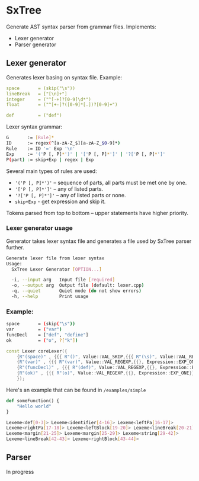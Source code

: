 # SxTree

Generate AST syntax parser from grammar files. Implements:

- Lexer generator
- Parser generator

## Lexer generator

Generates lexer basing on syntax file. Example:

```yaml
space       = (skip("\s"))
lineBreak   = ["[\n]+"]
integer     = ("^[-+]?[0-9]\d*")
float       = ("^[+-]?([0-9]*[.])?[0-9]+")

def         = ("def")
```

Lexer syntax grammar:
```bash
G       := [Rule]*
ID      := regex(^[a-zA-Z_$][a-zA-Z_$0-9]*)
Rule    := ID '=' Exp '\n'
Exp     := '('P [, P]*')' | '['P [, P]*']' | '?['P [, P]*']'
P(part) := skip+Exp | regex | Exp
```

Several main types of rules are used:
- `'('P [, P]*')'`  – sequence of parts, all parts must be met one by one.
- `'['P [, P]*']'`  – any of listed parts.
- `'?['P [, P]*']'` – any of listed parts or none.
- `skip+Exp`        - get expression and skip it.

Tokens parsed from top to bottom – upper statements have higher priority.

### Lexer generator usage
Generator takes lexer syntax file and generates a file used by SxTree parser further.
```bash
Generate lexer file from lexer syntax
Usage:
  SxTree Lexer Generator [OPTION...]

  -i, --input arg   Input file [required]
  -o, --output arg  Output file (default: lexer.cpp)
  -q, --quiet       Quiet mode (do not show errors)
  -h, --help        Print usage
```

### Example:

```bash
space       = (skip("\s"))
var         = ("var")
funcDecl    = ["def", "define"]
ok          = ("o", ?["k"])
```

```cpp
const Lexer coreLexer({
    {R"(space)" , {{{ R"()", Value::VAL_SKIP,{{{ R"(\s)", Value::VAL_REGEXP,{{}, Expression::EXP_ONE}},}, Expression::EXP_ONE}},}, Expression::EXP_ONE}},
    {R"(var)" , {{{ R"(var)", Value::VAL_REGEXP,{{}, Expression::EXP_ONE}},}, Expression::EXP_ONE}},
    {R"(funcDecl)" , {{{ R"(def)", Value::VAL_REGEXP,{{}, Expression::EXP_ONE}},{ R"(define)", Value::VAL_REGEXP,{{}, Expression::EXP_ONE}},}, Expression::EXP_ANY}},
    {R"(ok)" , {{{ R"(o)", Value::VAL_REGEXP,{{}, Expression::EXP_ONE}},{ R"()", Value::VAL_EXPRESSION,{{{ R"(k)", Value::VAL_REGEXP,{{}, Expression::EXP_ONE}},}, Expression::EXP_OPTIONAL}},}, Expression::EXP_ONE}},
    });
```

Here's an example that can be found in `/examples/simple`

```python
def someFunction() {
    "Hello world"
}
```

```bash
Lexeme<def[0-3]> Lexeme<identifier[4-16]> Lexeme<leftPa[16-17]>
Lexeme<rightPa[17-18]> Lexeme<leftBlock[19-20]> Lexeme<lineBreak[20-21]>
Lexeme<margin[21-25]> Lexeme<margin[25-29]> Lexeme<string[29-42]>
Lexeme<lineBreak[42-43]> Lexeme<rightBlock[43-44]>
```

## Parser

In progress